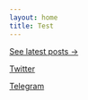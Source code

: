 ```yaml
---
layout: home
title: Test
---
```


[See latest posts →](https://homer.reisen/pages/latest)

[Twitter](https://twitter.com/HomerClassic)

[Telegram](https://t.me/homer0777)

